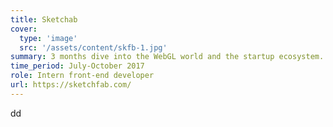 ```yaml
---
title: Sketchab
cover:
  type: 'image'
  src: '/assets/content/skfb-1.jpg'
summary: 3 months dive into the WebGL world and the startup ecosystem. Sketchfab is all about 3D and community.
time_period: July-October 2017
role: Intern front-end developer
url: https://sketchfab.com/
---
```


dd
